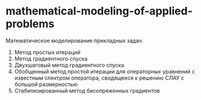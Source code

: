 # mathematical-modeling-of-applied-problems
Математическое моделирование прикладных задач.
1. Метод простых итераций
2. Метод градиентного спуска
3. Двухшаговый метод градиентного спуска
4. Обобщенный метод простой итерации для операторных уравнений с известным спектром оператора, сводящееся к решению СЛАУ с большой размерностью
5. Стабилизированный метод бисопряженных градиентов
